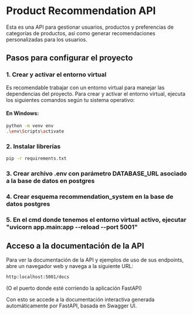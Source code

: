 # Product Recommendation API

Esta es una API para gestionar usuarios, productos y preferencias de categorías de productos, así como generar recomendaciones personalizadas para los usuarios.

## Pasos para configurar el proyecto

### 1. Crear y activar el entorno virtual
Es recomendable trabajar con un entorno virtual para manejar las dependencias del proyecto. Para crear y activar el entorno virtual, ejecuta los siguientes comandos según tu sistema operativo:

#### En Windows:
```bash
python -m venv env
.\env\Scripts\activate
```
### 2. Instalar librerías

```bash
pip -r requirements.txt
```
### 3. Crear archivo .env con parámetro DATABASE_URL asociado a la base de datos en postgres

### 4. Crear esquema recommendation_system en la base de datos postgres

### 5. En el cmd donde tenemos el entorno virtual activo, ejecutar "uvicorn app.main:app --reload --port 5001"

## Acceso a la documentación de la API

Para ver la documentación de la API y ejemplos de uso de sus endpoints, abre un navegador web y navega a la siguiente URL:
```bash
http:localhost:5001/docs 
```
(O el puerto donde esté corriendo la aplicación FastAPI)

Con esto se accede a la documentación interactiva generada automáticamente por FastAPI, basada en Swagger UI.